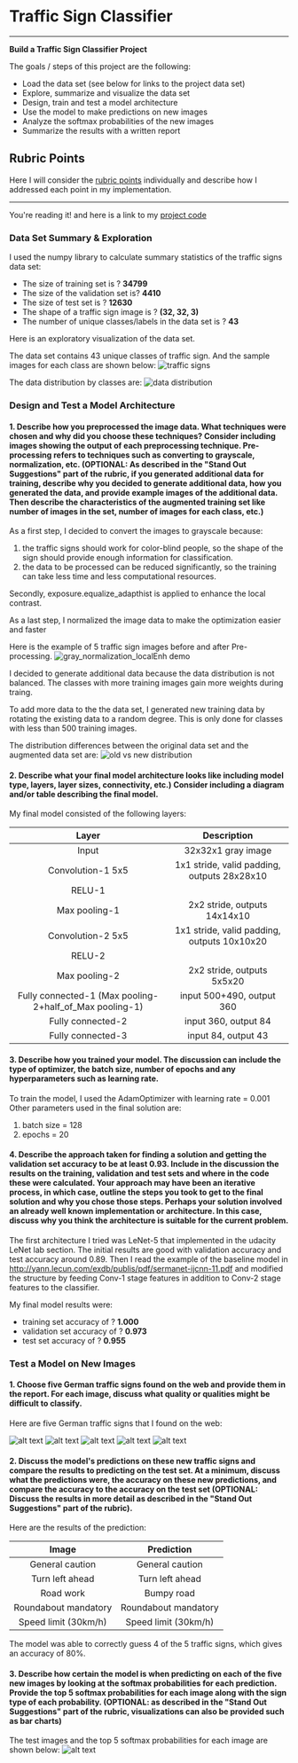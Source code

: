 # **Traffic Sign Classifier**


---

**Build a Traffic Sign Classifier Project**

The goals / steps of this project are the following:
* Load the data set (see below for links to the project data set)
* Explore, summarize and visualize the data set
* Design, train and test a model architecture
* Use the model to make predictions on new images
* Analyze the softmax probabilities of the new images
* Summarize the results with a written report


[//]: # (Image References)

[image1]: ./examples/visualization.jpg "Visualization"
[image2]: ./examples/grayscale.jpg "Grayscaling"
[image3]: ./examples/random_noise.jpg "Random Noise"
[image4]: ./examples/placeholder.png "Traffic Sign 1"
[image5]: ./examples/placeholder.png "Traffic Sign 2"
[image6]: ./examples/placeholder.png "Traffic Sign 3"
[image7]: ./examples/placeholder.png "Traffic Sign 4"
[image8]: ./examples/placeholder.png "Traffic Sign 5"

## Rubric Points
Here I will consider the [rubric points](https://review.udacity.com/#!/rubrics/481/view) individually and describe how I addressed each point in my implementation.

---

You're reading it! and here is a link to my [project code](https://github.com/CarNdQL/CarNdTerm1/tree/master/TrafficSignClassifier/Traffic_Sign_Classifier-GrayNorm.ipynb)

### Data Set Summary & Exploration

I used the numpy library to calculate summary statistics of the traffic
signs data set:

* The size of training set is ?   **34799**
* The size of the validation set is?   **4410**
* The size of test set is ?   **12630**
* The shape of a traffic sign image is ?   **(32, 32, 3)**
* The number of unique classes/labels in the data set is ?   **43**


Here is an exploratory visualization of the data set.

The data set contains 43 unique classes of traffic sign. And the sample images for each class are shown below:
![traffic signs](reportOutput/trafficSignsImg.png)

The data distribution by classes are:
![data distribution](reportOutput/distributions.png)


### Design and Test a Model Architecture

#### 1. Describe how you preprocessed the image data. What techniques were chosen and why did you choose these techniques? Consider including images showing the output of each preprocessing technique. Pre-processing refers to techniques such as converting to grayscale, normalization, etc. (OPTIONAL: As described in the "Stand Out Suggestions" part of the rubric, if you generated additional data for training, describe why you decided to generate additional data, how you generated the data, and provide example images of the additional data. Then describe the characteristics of the augmented training set like number of images in the set, number of images for each class, etc.)

As a first step, I decided to convert the images to grayscale because:
1. the traffic signs should work for color-blind people, so the shape of the sign should provide enough information for classification.
2. the data to be processed can be reduced significantly, so the training can take less time and less computational resources.

Secondly, exposure.equalize_adapthist is applied to enhance the local contrast.  

As a last step, I normalized the image data to make the optimization easier and faster

Here is the example of 5 traffic sign images before and after Pre-processing.
![gray_normalization_localEnh demo](reportOutput/gray_norm.png)


I decided to generate additional data because the data distribution is not balanced. The classes with more training images gain more weights during traing.

To add more data to the the data set, I generated new training data by rotating the existing data to a random degree. This is only done for classes with less than 500 training images.


The distribution differences between the original data set and the augmented data set are:
![old vs new distribution](reportOutput/old_new_dist.png)

#### 2. Describe what your final model architecture looks like including model type, layers, layer sizes, connectivity, etc.) Consider including a diagram and/or table describing the final model.

My final model consisted of the following layers:

| Layer         		|     Description	        					|
|:---------------------:|:---------------------------------------------:|
| Input         		| 32x32x1 gray image   							|
| Convolution-1 5x5     	| 1x1 stride, valid padding, outputs 28x28x10 	|
| RELU-1					|												|
| Max pooling-1	      	| 2x2 stride,  outputs 14x14x10 				|
| Convolution-2 5x5	    | 1x1 stride, valid padding, outputs 10x10x20      									|
| RELU-2					|												|
| Max pooling-2	      	| 2x2 stride,  outputs 5x5x20 				|
| Fully connected-1 (Max pooling-2+half_of_Max pooling-1)		| input 500+490, output 360        									|
| Fully connected-2 | input 360, output 84        									|
| Fully connected-3 | input 84, output 43        									|



#### 3. Describe how you trained your model. The discussion can include the type of optimizer, the batch size, number of epochs and any hyperparameters such as learning rate.

To train the model, I used the AdamOptimizer with learning rate = 0.001
Other parameters used in the final solution are:
1. batch size = 128
2. epochs = 20

#### 4. Describe the approach taken for finding a solution and getting the validation set accuracy to be at least 0.93. Include in the discussion the results on the training, validation and test sets and where in the code these were calculated. Your approach may have been an iterative process, in which case, outline the steps you took to get to the final solution and why you chose those steps. Perhaps your solution involved an already well known implementation or architecture. In this case, discuss why you think the architecture is suitable for the current problem.

The first architecture I tried was LeNet-5 that implemented in the udacity LeNet lab section. The initial results are good with validation accuracy and test accuracy around 0.89. Then I read the example of the baseline model in http://yann.lecun.com/exdb/publis/pdf/sermanet-ijcnn-11.pdf and modified the structure by feeding Conv-1 stage features in addition to Conv-2 stage features to the classifier.

My final model results were:
* training set accuracy of ? **1.000**
* validation set accuracy of ? **0.973**
* test set accuracy of ? **0.955**


### Test a Model on New Images

#### 1. Choose five German traffic signs found on the web and provide them in the report. For each image, discuss what quality or qualities might be difficult to classify.

Here are five German traffic signs that I found on the web:

![alt text](myData/speed30.png) ![alt text](myData/round.png) ![alt text](myData/roadWork.png)
![alt text](myData/leftTurn.png) ![alt text](myData/caution.png)


#### 2. Discuss the model's predictions on these new traffic signs and compare the results to predicting on the test set. At a minimum, discuss what the predictions were, the accuracy on these new predictions, and compare the accuracy to the accuracy on the test set (OPTIONAL: Discuss the results in more detail as described in the "Stand Out Suggestions" part of the rubric).

Here are the results of the prediction:

| Image			        |     Prediction	        					|
|:---------------------:|:---------------------------------------------:|
| General caution      		| General caution   									|
| Turn left ahead    			| Turn left ahead										|
| Road work					| Bumpy road											|
| Roundabout mandatory	      		| Roundabout mandatory				 				|
| Speed limit (30km/h)			| Speed limit (30km/h)     							|

The model was able to correctly guess 4 of the 5 traffic signs, which gives an accuracy of 80%.

#### 3. Describe how certain the model is when predicting on each of the five new images by looking at the softmax probabilities for each prediction. Provide the top 5 softmax probabilities for each image along with the sign type of each probability. (OPTIONAL: as described in the "Stand Out Suggestions" part of the rubric, visualizations can also be provided such as bar charts)

The test images and the top 5 softmax probabilities for each image are shown below:
![alt text](reportOutput/predProb.png)
